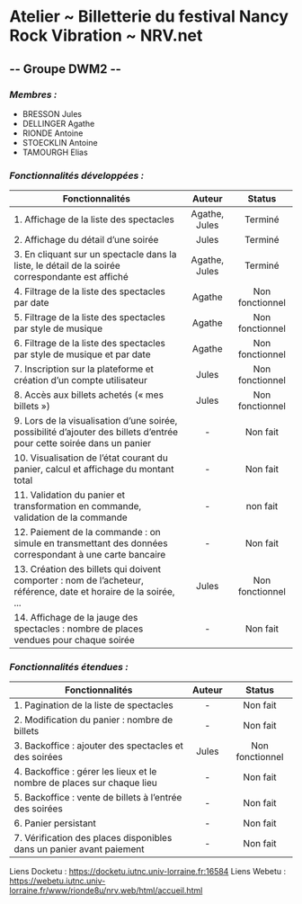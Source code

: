 # Atelier ~ Billetterie du festival Nancy Rock Vibration ~ NRV.net

## -- Groupe DWM2 --

### *Membres :*

- BRESSON Jules
- DELLINGER Agathe
- RIONDE Antoine
- STOECKLIN Antoine
- TAMOURGH Elias

### *Fonctionnalités développées :*
| Fonctionnalités                                                                                                       |    Auteur     |     Status      |
|-----------------------------------------------------------------------------------------------------------------------|:-------------:|:---------------:|
| 1. Affichage de la liste des spectacles                                                                               | Agathe, Jules |     Terminé     |
| 2. Affichage du détail d’une soirée                                                                                   |     Jules     |     Terminé     |
| 3. En cliquant sur un spectacle dans la liste, le détail de la soirée correspondante est affiché                      | Agathe, Jules |     Terminé     |
| 4. Filtrage de la liste des spectacles par date                                                                       |    Agathe     | Non fonctionnel |
| 5. Filtrage de la liste des spectacles par style de musique                                                           |    Agathe     | Non fonctionnel |
| 6. Filtrage de la liste des spectacles par style de musique et par date                                               |    Agathe     | Non fonctionnel |
| 7. Inscription sur la plateforme et création d’un compte utilisateur                                                  |     Jules     | Non fonctionnel |
| 8. Accès aux billets achetés (« mes billets »)                                                                        |     Jules     | Non fonctionnel |
| 9. Lors de la visualisation d’une soirée, possibilité d’ajouter des billets d’entrée pour cette soirée dans un panier |       -       |    Non fait     |
| 10. Visualisation de l’état courant du panier, calcul et affichage du montant total                                   |       -       |    Non fait     |
| 11. Validation du panier et transformation en commande, validation de la commande                                     |       -       |    non fait     |
| 12. Paiement de la commande : on simule en transmettant des données correspondant à une carte bancaire                |       -       |    Non fait     |
| 13. Création des billets qui doivent comporter : nom de l’acheteur, référence, date et horaire de la soirée, ...      |     Jules     | Non fonctionnel |
| 14. Affichage de la jauge des spectacles : nombre de places vendues pour chaque soirée                                |       -       |    Non fait     |

### *Fonctionnalités étendues :*
| Fonctionnalités                                                        | Auteur |     Status      |
|------------------------------------------------------------------------|:------:|:---------------:|
| 1. Pagination de la liste de spectacles                                |   -    |    Non fait     |
| 2. Modification du panier : nombre de billets                          |   -    |    Non fait     |
| 3. Backoffice : ajouter des spectacles et des soirées                  | Jules  | Non fonctionnel |
| 4. Backoffice : gérer les lieux et le nombre de places sur chaque lieu |   -    |    Non fait     |
| 5. Backoffice : vente de billets à l’entrée des soirées                |   -    |    Non fait     |
| 6. Panier persistant                                                   |   -    |    Non fait     |
| 7. Vérification des places disponibles dans un panier avant paiement   |   -    |    Non fait     |

Liens Docketu : https://docketu.iutnc.univ-lorraine.fr:16584
Liens Webetu : https://webetu.iutnc.univ-lorraine.fr/www/rionde8u/nrv.web/html/accueil.html